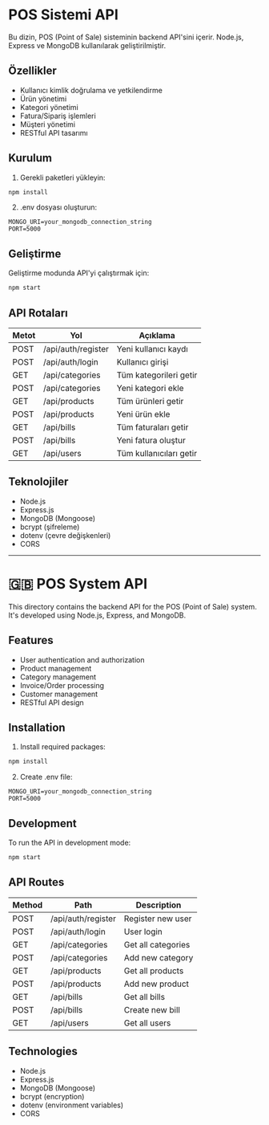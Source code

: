 # POS Sistemi API

Bu dizin, POS (Point of Sale) sisteminin backend API'sini içerir. Node.js, Express ve MongoDB kullanılarak geliştirilmiştir.

## Özellikler

- Kullanıcı kimlik doğrulama ve yetkilendirme
- Ürün yönetimi
- Kategori yönetimi
- Fatura/Sipariş işlemleri
- Müşteri yönetimi
- RESTful API tasarımı

## Kurulum

1. Gerekli paketleri yükleyin:
```bash
npm install
```

2. .env dosyası oluşturun:
```
MONGO_URI=your_mongodb_connection_string
PORT=5000
```

## Geliştirme

Geliştirme modunda API'yi çalıştırmak için:
```bash
npm start
```

## API Rotaları

| Metot | Yol | Açıklama |
|-------|-----|----------|
| POST | /api/auth/register | Yeni kullanıcı kaydı |
| POST | /api/auth/login | Kullanıcı girişi |
| GET | /api/categories | Tüm kategorileri getir |
| POST | /api/categories | Yeni kategori ekle |
| GET | /api/products | Tüm ürünleri getir |
| POST | /api/products | Yeni ürün ekle |
| GET | /api/bills | Tüm faturaları getir |
| POST | /api/bills | Yeni fatura oluştur |
| GET | /api/users | Tüm kullanıcıları getir |

## Teknolojiler

- Node.js
- Express.js
- MongoDB (Mongoose)
- bcrypt (şifreleme)
- dotenv (çevre değişkenleri)
- CORS

---

# 🇬🇧 POS System API

This directory contains the backend API for the POS (Point of Sale) system. It's developed using Node.js, Express, and MongoDB.

## Features

- User authentication and authorization
- Product management
- Category management
- Invoice/Order processing
- Customer management
- RESTful API design

## Installation

1. Install required packages:
```bash
npm install
```

2. Create .env file:
```
MONGO_URI=your_mongodb_connection_string
PORT=5000
```

## Development

To run the API in development mode:
```bash
npm start
```

## API Routes

| Method | Path | Description |
|--------|------|-------------|
| POST | /api/auth/register | Register new user |
| POST | /api/auth/login | User login |
| GET | /api/categories | Get all categories |
| POST | /api/categories | Add new category |
| GET | /api/products | Get all products |
| POST | /api/products | Add new product |
| GET | /api/bills | Get all bills |
| POST | /api/bills | Create new bill |
| GET | /api/users | Get all users |

## Technologies

- Node.js
- Express.js
- MongoDB (Mongoose)
- bcrypt (encryption)
- dotenv (environment variables)
- CORS 